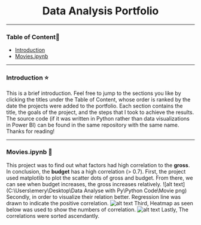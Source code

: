 <h1 style="text-align: center;">Data Analysis Portfolio</h1> 

--- 
### Table of Content📖 
  - [Introduction](#introduction)
  - [Movies.ipynb](#moviesipynb)

---
<a id="intro"></a>
### Introduction :star:
This is a brief introduction. Feel free to jump to the sections you like by clicking the titles under the Table of Content, whose order is ranked by the date the projects were added to the portfolio. Each section contains the title, the goals of the project, and the steps that I took to achieve the results. The source code (if it was written in Python rather than data visualizations in Power BI) can be found in the same repository with the same name. Thanks for reading!

---
 <!-- headings -->
 <a id="item-one"></a>
### Movies.ipynb :movie_camera:
This project was to find out what factors had high correlation to the **gross**. In conclusion, the **budget** has a high correlation (> 0.7). 
First, the project used matplotlib to plot the scatter dots of gross and budget. From there, we can see when budget increases, the gross increases relatively. 
![alt text](C:\Users\emery\Desktop\Data Analyse with Py\Python Code\Movie png)
Secondly, in order to visualize their relation better. Regression line was drawn to indicate the positive correlation.
![alt text](2-1.png)
Third, Heatmap as seen below was used to show the numbers of correlation.
![alt text](3.png)
Lastly, The correlations were sorted ascendantly.
